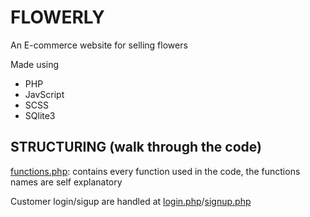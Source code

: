 <h1>FLOWERLY</h1>
<p>An E-commerce website for selling flowers</p>
<p>Made using</p>
<ul>
  <li>PHP</li>
  <li>JavScript</li>
  <li>SCSS</li>
  <li>SQlite3</li>
</ul>

<h2>STRUCTURING (walk through the code)</h2>
<p><a href="private/functions.php">functions.php</a>: contains every function used in the code, the functions names are self explanatory</p>
<p>Customer login/sigup are handled at <a href="public/login.php">login.php</a>/<a href="public/signup.php">signup.php</a></p>